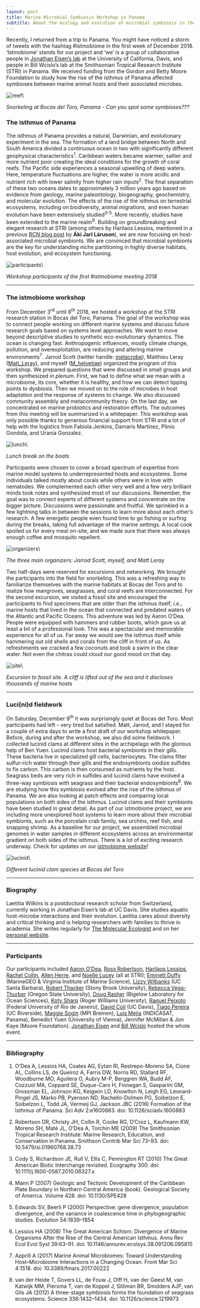 ```yaml
---
layout: post
title: Marine Microbial Symbiosis Workshop in Panama 
subtitle: About the ecology and evolution of microbial symbiosis in the sea
---
```


Recently, I returned from a trip to Panama. You might have noticed a storm of tweets with the hashtag #istmobiome in the first week of December 2018. ‘Istmobiome’ stands for our project and ‘we’ is a group of collaborative people in [Jonathan Eisen’s lab](https://phylogenomics.me/) at the University of California, Davis, and people in Bill Wcislo’s lab at the Smithsonian Tropical Research Institute (STRI) in Panama. We received funding from the Gordon and Betty Moore Foundation to study how the rise of the isthmus of Panama affected symbioses between marine animal hosts and their associated microbes.

![reef](../img/reef_scaled.png)\

*Snorkeling at Bocas del Toro, Panama - Can you spot some symbioses???*

### The isthmus of Panama
The isthmus of Panama provides a natural, Darwinian, and evolutionary experiment in the sea. The formation of a land bridge between North and South America divided a continuous ocean in two with significantly different geophysical characteristics<sup>1</sup>. Caribbean waters became warmer, saltier and more nutrient poor creating the ideal conditions for the growth of coral reefs. The Pacific side experiences a seasonal upwelling of deep waters. Here, temperature fluctuations are higher, the water is more acidic and nutrient rich with lower salinity from higher rain inputs<sup>2</sup>. The final separation of these two oceans dates to approximately 3 million years ago based on evidence from geology, marine paleontology, biogeography, geochemistry, and molecular evolution. The effects of the rise of the isthmus on terrestrial ecosystems, including on biodiversity, animal migrations, and even human evolution have been extensively studied<sup>3-5</sup>. More recently, studies have been extended to the marine realm<sup>6</sup>. Building on groundbreaking and elegant research at STRI (among others by Harilaos Lessios, mentioned in a previous [RCN blog post](https://rcn-ecs.github.io/2018-10-12-Laruson-EvolMarBio/) by **Áki Jarl Láruson**), we are now focusing on host-associated microbial symbionts. We are convinced that microbial symbionts are the key for understanding niche partitioning in highly diverse habitats, host evolution, and ecosystem functioning.

![participants](../img/participants_scaled.png)\

*Workshop participants of the first #istmobiome meeting 2018*

---

### The istmobiome workshop
From December 3<sup>rd</sup> until 8<sup>th</sup> 2018, we hosted a workshop at the STRI research station in Bocas del Toro, Panama. The goal of the workshop was to connect people working on different marine systems and discuss future research goals based on systems level approaches. We want to move beyond descriptive studies to synthetic eco-evolutionary dynamics. The ocean is changing fast. Anthropogenic influences, mostly climate change, pollution, and overexploitation, are reducing and altering marine environments<sup>7</sup>. Jarrod Scott (twitter handle: [metacrobe](https://twitter.com/metacrobe)), Matthieu Leray ([Matt_Leray](https://twitter.com/Matt_Leray)), and myself ([M_helvetiae](https://twitter.com/M_helvetiae)) organized the program of this workshop. We prepared questions that were discussed in small groups and then synthesized *in plenum*. First, we had to define what we mean with a microbiome, its core, whether it is healthy, and how we can detect tipping points to dysbiosis. Then we moved on to the role of microbes in host adaptation and the response of systems to change. We also discussed community assembly and metacommunity theory. On the last day, we concentrated on marine probiotics and restoration efforts. The outcomes from this meeting will be summarized in a whitepaper. This workshop was only possible thanks to generous financial support from STRI and a lot of help with the logistics from Fabiola Jenkins, Damaris Martinez, Plinio Gondola, and Urania Gonzalez. 

![lunch](../img/lunch_scaled.png)\

*Lunch break on the boats*

Participants were chosen to cover a broad spectrum of expertise from marine model systems to underrepresented hosts and ecosystems. Some individuals talked mostly about corals while others were in love with nematodes. We complemented each other very well and a few very brilliant minds took notes and synthesized most of our discussions. Remember, the goal was to connect experts of different systems and concentrate on the bigger picture. Discussions were passionate and fruitful. We sprinkled in a few lightning talks in between the sessions to learn more about each other’s research. A few energetic people even found time to go fishing or surfing during the breaks, taking full advantage of the marine settings. A local cook spoiled us for every meal on-site, and we made sure that there was always enough coffee and mosquito repellent. 

![organizers](../img/organizers_scaled.png)\

*The three main organizers: Jarrod Scott, myself, and Matt Leray*

Two half-days were reserved for excursions and networking. We brought the participants into the field for snorkeling. This was a refreshing way to familiarize themselves with the marine habitats at Bocas del Toro and to realize how mangroves, seagrasses, and coral reefs are interconnected. For the second excursion, we visited a fossil site and encouraged the participants to find specimens that are older than the isthmus itself; *i.e.*, marine hosts that lived in the ocean that connected and predated waters of the Atlantic and Pacific Oceans. This adventure was led by Aaron O’Dea. People were equipped with hammers and rubber boots, which gave us at least a bit of a professional look. This was a spectacular and memorable experience for all of us. Far away we would see the isthmus itself while hammering out old shells and corals from the cliff in front of us. As refreshments we cracked a few coconuts and took a swim in the clear water. Not even the chitras could cloud our good mood on that day.

![site](../img/site_scaled.png)\

*Excursion to fossil site. A cliff is lifted out of the sea and it discloses thousands of marine hosts*

---

### Luci(ni)d fieldwork

On Saturday, December 9<sup>th</sup> it was surprisingly quiet at Bocas del Toro. Most participants had left - very tired but satisfied. Matt, Jarrod, and I stayed for a couple of extra days to write a first draft of our workshop whitepaper. Before, during and after the workshop, we also did some fieldwork. I collected lucinid clams at different sites in the archipelago with the glorious help of Ben Yuen. Lucinid clams host bacterial symbionts in their gills. These bacteria live in specialized gill cells, bacteriocytes. The clams filter sulfur-rich water through their gills and the endosymbionts oxidize sulfides to fix carbon. This carbon is then consumed as nutrients by the host. Seagrass beds are very rich in sulfides and lucinid clams have evolved a three-way symbiosis with seagrass and their bacterial endosymbionts<sup>8</sup>. We are studying how this symbiosis evolved after the rise of the isthmus of Panama. We are also looking at patch effects and comparing local populations on both sides of the isthmus. Lucinid clams and their symbionts have been studied in great detail. As part of our istmobiome project, we are including more unexplored host systems to learn more about their microbial symbionts, such as the porcelain crab family, sea urchins, reef fish, and snapping shrimp. As a baseline for our project, we assembled microbial genomes in water samples in different ecosystems across an environmental gradient on both sides of the isthmus. There is a lot of exciting research underway. Check for updates on our [istmobiome website](https://istmobiome.net/)!

![lucinid](../img/lucinid_scaled.png)\

*Different lucinid clam species at Bocas del Toro*

---

### Biography
Laetitia Wilkins is a postdoctoral research scholar from Switzerland, currently working in Jonathan Eisen’s lab at UC Davis. She studies aquatic host-microbe interactions and their evolution. Laetitia cares about diversity and critical thinking and is helping researchers with families to thrive in academia. She writes regularly for [The Molecular Ecologist](http://www.molecularecologist.com/) and on her [personal website](https://laetitia.schmid.se/).

---

### Participants
Our participants included [Aaron O’Dea](https://odealab.com/), [Ross Robertson](https://stri.si.edu/scientist/d-ross-robertson), [Harilaos Lessios](https://stri.si.edu/scientist/harilaos-lessios), [Rachel Collin](https://stri.si.edu/scientist/rachel-collin), [Allen Herre](https://stri.si.edu/scientist/edward-allen-herre), and [Noelle Lucey](https://twitter.com/noellelucey) (all at STRI); [Emmett Duffy](http://www.vims.edu/research/units/legacy/marine_biodiversity/index.php) (MarineGEO & Virginia Institute of Marine Science), [Lizzy Wilbanks](https://www.wilbankslab.org/) (UC Santa Barbara), [Robert Thacker](https://thackerlab.weebly.com/) (Stony Brook University), [Rebecca Vega-Thurber](https://vegathurberlab.oregonstate.edu/) (Oregon State University), [Doug Rasher](https://www.bigelow.org/about/people/drasher.html) (Bigelow Laboratory for Ocean Sciences), [Koty Sharp](https://kotysharp.weebly.com/) (Roger Williams University), [Raquel Peixoto](https://twitter.com/peixotors) (Federal University of Rio de Janeiro), [David Coil](https://phylogenomics.me/people/post-docs/david-coil/) (UC Davis), [Tiago Pereira](https://biklab.github.io/team/tiago-pereira) (UC Riverside), [Maggie Sogin](https://www.mpi-bremen.de/en/Emilia-Sogin.html) (MPI Bremen), [Luis Mejia](https://scholar.google.com/citations?user=RwVX2qkAAAAJ&hl=en) (INDICASAT, Panama), Benedict Yuen (University of Vienna), Jennifer McMillan & Jon Kaye (Moore Foundation). [Jonathan Eisen](https://phylogenomics.me/) and [Bill Wcislo](https://stri.si.edu/scientist/william-wcislo) hosted the whole event.

---

### Bibliography

1.  O’Dea A, Lessios HA, Coates AG, Eytan RI, Restrepo-Moreno SA, Cione AL, Collins LS, de Queiroz A, Farris DW, Norris RD, Stallard RF, Woodburne MO, Aguilera O, Aubry M-P, Berggren WA, Budd AF, Cozzuol MA, Coppard SE, Duque-Caro H, Finnegan S, Gasparini GM, Grossman EL, Johnson KG, Keigwin LD, Knowlton N, Leigh EG, Leonard-Pingel JS, Marko PB, Pyenson ND, Rachello-Dolmen PG, Soibelzon E, Soibelzon L, Todd JA, Vermeij GJ, Jackson JBC (2016) Formation of the Isthmus of Panama. Sci Adv 2:e1600883. doi: 10.1126/sciadv.1600883

2.	Robertson DR, Christy JH, Collin R, Cooke RG, D’Croz L, Kaufmann KW, Moreno SH, Maté JL, O’Dea A, Torchin ME (2009) The Smithsonian Tropical Research Institute: Marine Research, Education, and Conservation in Panama. Smithson Contrib Mar Sci 73–93. doi: 10.5479/si.01960768.38.73

3.	Cody S, Richardson JE, Rull V, Ellis C, Pennington RT (2010) The Great American Biotic Interchange revisited. Ecography 300. doi: 10.1111/j.1600-0587.2010.06327.x

4.	Mann P (2007) Geologic and Tectonic Development of the Caribbean Plate Boundary in Northern Central America (book). Geological Society of America. Volume 428. doi: 10.1130/SPE428

5.	Edwards SV, Beerli P (2000) Perspective: gene divergence, population divergence, and the variance in coalescence time in phylogeographic studies. Evolution 54:1839–1854

6.	Lessios HA (2008) The Great American Schism: Divergence of Marine Organisms After the Rise of the Central American Isthmus. Annu Rev Ecol Evol Syst 39:63–91. doi: 10.1146/annurev.ecolsys.38.091206.095815

7.	Apprill A (2017) Marine Animal Microbiomes: Toward Understanding Host–Microbiome Interactions in a Changing Ocean. Front Mar Sci 4:1518. doi: 10.3389/fmars.2017.00222

8.	van der Heide T, Govers LL, de Fouw J, Olff H, van der Geest M, van Katwijk MM, Piersma T, van de Koppel J, Silliman BR, Smolders AJP, van Gils JA (2012) A three-stage symbiosis forms the foundation of seagrass ecosystems. Science 336:1432–1434. doi: 10.1126/science.1219973
